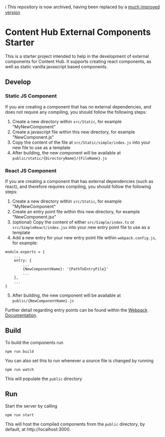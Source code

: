 ℹ️ This repository is now archived, having been replaced by a [much improved version](https://github.com/nvadera-sc/Content-Hub-External-Components-Starter)

# Content Hub External Components Starter
This is a starter project intended to help in the development of external components for Content Hub. It supports creating react components, as well as static vanilla javascript based components.

## Develop
### Static JS Component
If you are creating a component that has no external dependencies, and does not require any compiling, you should follow the following steps:
1. Create a new directory within `src/Static`, for example "MyNewComponent"
2. Create a javascript file within this new directory, for example "NewComponent.js"
3. Copy the content of the file at `src/Static/simple/index.js` into your new file to use as a template
4. After building, the new component will be available at `public/static/{DirectoryName}/{FileName}.js`

### React JS Component
If you are creating a component that has external dependencies (such as react), and therefore requires compiling, you should follow the following steps:
1. Create a new directory within `src/Static`, for example "MyNewComponent"
2. Create an entry point file within this new directory, for example "NewComponent.jsx"
3. (optional) Copy the content of either `src/Simple/index.ts` or `src/SimpleReact/index.jsx` into your new entry point file to use as a template
4. Add a new entry for your new entry point file within `webpack.config.js`, for example:
```
module.exports = {
    ...
    entry: {
        ...
        {NewComponentName}: '{PathToEntryFile}'
        ...
    },
    ...
}
```
5. After building, the new component will be available at `public/{NewComponentName}.js`

Further detail regarding entry points can be found within the [Webpack Documentation](https://webpack.js.org/concepts/entry-points/).

## Build
To build the components run

```
npm run build
```

You can also set this to run whenever a source file is changed by running

```
npm run watch
```

This will populate the `public` directory

## Run
Start the server by calling

```
npm run start
```
This will host the compiled components from the `public` directory, by default, at http://localhost:3000.
